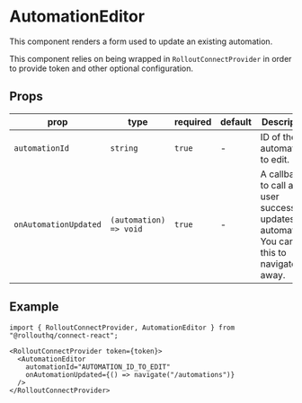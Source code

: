 # AutomationEditor

This component renders a form used to update an existing automation.

This component relies on being wrapped in `RolloutConnectProvider` in order to provide token and other optional configuration.

## Props

| prop                | type                 | required | default | Description                                                                                          |
|---------------------|----------------------|----------|---------|----------------------------------|
| `automationId`        | `string`               | `true`     | -       | ID of the automation to edit.                                                                        |
| `onAutomationUpdated` | `(automation) => void` | `true`     | -       | A callback to call after user successfully updates an automation. You can use this to navigate away. |

## Example

```tsx
import { RolloutConnectProvider, AutomationEditor } from "@rollouthq/connect-react";

<RolloutConnectProvider token={token}>
  <AutomationEditor
    automationId="AUTOMATION_ID_TO_EDIT"
    onAutomationUpdated={() => navigate("/automations")}
  />
</RolloutConnectProvider>
```